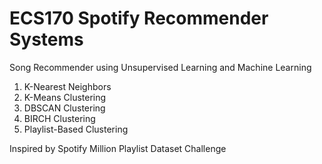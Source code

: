 # ECS170 Spotify Recommender Systems
Song Recommender using Unsupervised Learning and Machine Learning
1. K-Nearest Neighbors
2. K-Means Clustering
3. DBSCAN Clustering
4. BIRCH Clustering
5. Playlist-Based Clustering

Inspired by Spotify Million Playlist Dataset Challenge

